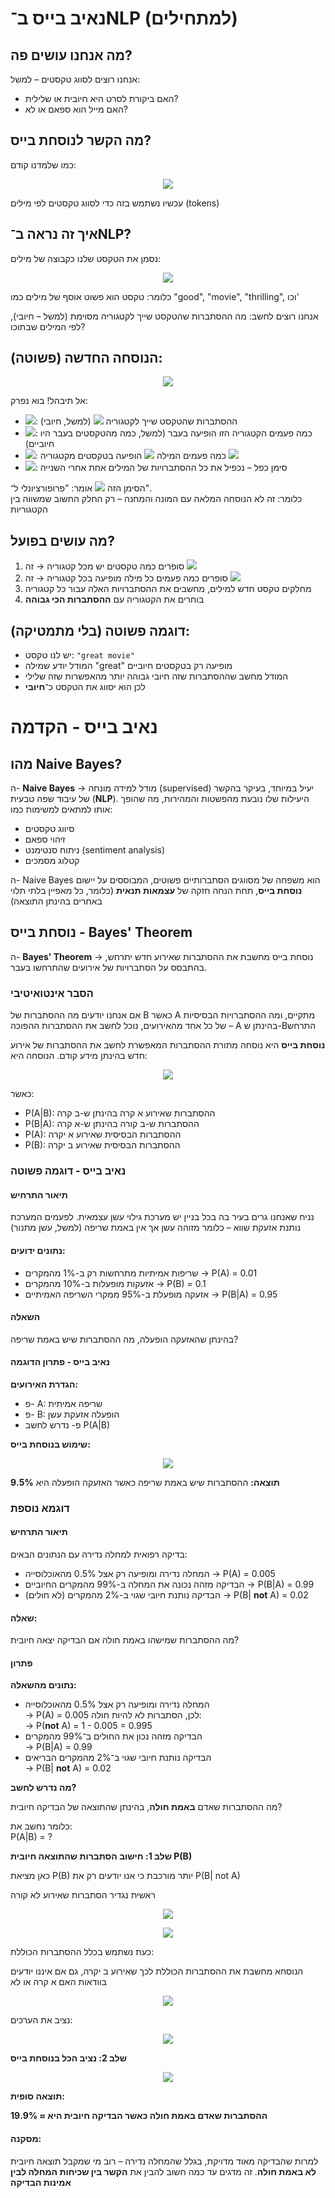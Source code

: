 # נאיב בייס ב־NLP (למתחילים)
  
## מה אנחנו עושים פה?
  
אנחנו רוצים לסווג טקסטים – למשל:
- האם ביקורת לסרט היא חיובית או שלילית?
- האם מייל הוא ספאם או לא?
  
## מה הקשר לנוסחת בייס?
  
כמו שלמדנו קודם:
  
<p align="center"><img src="https://latex.codecogs.com/gif.latex?P(A|B)%20=%20\frac{P(B|A)%20\cdot%20P(A)}{P(B)}"/></p>  
  
  
עכשיו נשתמש בזה כדי לסווג טקסטים לפי מילים (tokens)
  
## איך זה נראה ב־NLP?
  
נסמן את הטקסט שלנו כקבוצה של מילים:
  
<p align="center"><img src="https://latex.codecogs.com/gif.latex?\mathbf{x}%20=%20(x_1,%20x_2,%20...,%20x_n)"/></p>  
  
  
כלומר: טקסט הוא פשוט אוסף של מילים כמו "good", "movie", "thrilling", וכו'
  
אנחנו רוצים לחשב:
מה ההסתברות שהטקסט שייך לקטגוריה מסוימת (למשל – חיובי), לפי המילים שבתוכו?
  
## הנוסחה החדשה (פשוטה):
  
<p align="center"><img src="https://latex.codecogs.com/gif.latex?P(C_k%20|%20\mathbf{x})%20\propto%20P(C_k)%20\cdot%20\prod_{i=1}^{n}%20P(x_i%20|%20C_k)"/></p>  
  
  
אל תיבהל! בוא נפרק:
  
- <img src="https://latex.codecogs.com/gif.latex?P(C_k%20|%20\mathbf{x})"/>: ההסתברות שהטקסט שייך לקטגוריה <img src="https://latex.codecogs.com/gif.latex?C_k"/> (למשל, חיובי)
- <img src="https://latex.codecogs.com/gif.latex?P(C_k)"/>: כמה פעמים הקטגוריה הזו הופיעה בעבר (למשל, כמה מהטקסטים בעבר היו חיוביים)
- <img src="https://latex.codecogs.com/gif.latex?P(x_i%20|%20C_k)"/>: כמה פעמים המילה <img src="https://latex.codecogs.com/gif.latex?x_i"/> הופיעה בטקסטים מקטגוריה <img src="https://latex.codecogs.com/gif.latex?C_k"/>
- <img src="https://latex.codecogs.com/gif.latex?\prod"/>: סימן כפל – נכפיל את כל ההסתברויות של המילים אחת אחרי השנייה
  
הסימן הזה <img src="https://latex.codecogs.com/gif.latex?\propto"/> אומר: "פרופורציונלי ל־".  
כלומר: זה לא הנוסחה המלאה עם המונה והמחנה – רק החלק החשוב שמשווה בין הקטגוריות
  
## מה עושים בפועל?
  
1. סופרים כמה טקסטים יש מכל קטגוריה → זה <img src="https://latex.codecogs.com/gif.latex?P(C_k)"/>
2. סופרים כמה פעמים כל מילה מופיעה בכל קטגוריה → זה <img src="https://latex.codecogs.com/gif.latex?P(x_i%20|%20C_k)"/>
3. מחלקים טקסט חדש למילים, מחשבים את ההסתברויות האלה עבור כל קטגוריה
4. בוחרים את הקטגוריה עם **ההסתברות הכי גבוהה**
  
## דוגמה פשוטה (בלי מתמטיקה):
  
- יש לנו טקסט: `"great movie"`
- המודל יודע שמילה "great" מופיעה רק בטקסטים חיוביים
- המודל מחשב שההסתברות שזה חיובי גבוהה יותר מהאפשרות שזה שלילי
- לכן הוא יסווג את הטקסט כ־**חיובי**
  
  
  
# נאיב בייס - הקדמה
  
## מהו Naive Bayes?
  
ה- **Naive Bayes** → מודל למידה מונחה (supervised) יעיל במיוחד, בעיקר בהקשר של עיבוד שפה טבעית (**NLP**). היעילות שלו נובעת מהפשטות והמהירות, מה שהופך אותו למתאים למשימות כמו:
- סיווג טקסטים
- זיהוי ספאם
- ניתוח סנטימנט (sentiment analysis)
- קטלוג מסמכים
  
ה- Naive Bayes הוא משפחה של מסווגים הסתברותיים פשוטים, המבוססים על יישום **נוסחת בייס**, תחת הנחה חזקה של **עצמאות תנאית** (כלומר, כל מאפיין בלתי תלוי באחרים בהינתן התוצאה)
  
## נוסחת בייס - Bayes' Theorem
  
ה- **Bayes' Theorem** → נוסחת בייס מחשבת את ההסתברות שאירוע חדש יתרחש, בהתבסס על הסתברויות של אירועים שהתרחשו בעבר.
  
### הסבר אינטואיטיבי
  
אם אנחנו יודעים מה ההסתברות של B כאשר A מתקיים, ומה ההסתברויות הבסיסיות של כל אחד מהאירועים, נוכל לחשב את ההסתברות ההפוכה – A בהינתן ש-Bהתרחש
  
**נוסחת בייס** היא נוסחה מתורת ההסתברות המאפשרת לחשב את ההסתברות של אירוע חדש בהינתן מידע קודם. הנוסחה היא:
  
<p align="center"><img src="https://latex.codecogs.com/gif.latex?P(A|B)%20=%20\frac{P(B|A)%20\cdot%20P(A)}{P(B)}"/></p>  
  
  
כאשר:
  
- P(A|B): ההסתברות שאירוע א קרה בהינתן ש-ב קרה
- P(B|A): ההסתברות ש-ב קורה בהינתן ש-א קרה
- P(A): ההסתברות הבסיסית שאירוע א יקרה
- P(B): ההסתברות הבסיסית שאירוע ב יקרה
  
### נאיב בייס - דוגמה פשוטה
  
#### תיאור התרחיש
  
נניח שאנחנו גרים בעיר בה בכל בניין יש מערכת גילוי עשן עצמאית. לפעמים המערכת נותנת אזעקת שווא – כלומר מזוהה עשן אך אין באמת שריפה (למשל, עשן מתנור)
  
#### נתונים ידועים:
- שריפות אמיתיות מתרחשות רק ב-1% מהמקרים → P(A) = 0.01
- אזעקות מופעלות ב-10% מהמקרים → P(B) = 0.1
- אזעקה מופעלת ב-95% ממקרי השריפה האמיתיים → P(B|A) = 0.95
  
#### השאלה
  
בהינתן שהאזעקה הופעלה, מה ההסתברות שיש באמת שריפה?
  
#### נאיב בייס - פתרון הדוגמה
  
**הגדרת האירועים:**
- פ- A: שריפה אמיתית
- פ- B: הופעלה אזעקת עשן
- פ- נדרש לחשב P(A|B)
  
 **שימוש בנוסחת בייס:**
  
<p align="center"><img src="https://latex.codecogs.com/gif.latex?P(A|B)%20=%20\frac{P(B|A)%20\cdot%20P(A)}{P(B)}%20=%20\frac{0.95%20\cdot%200.01}{0.1}%20=%20\frac{0.0095}{0.1}%20=%200.095"/></p>  
  
  
**תוצאה:**
ההסתברות שיש באמת שריפה כאשר האזעקה הופעלה היא **9.5%**
  
### דוגמא נוספת
  
#### תיאור התרחיש
  
בדיקה רפואית למחלה נדירה עם הנתונים הבאים:
  
- המחלה נדירה ומופיעה רק אצל 0.5% מהאוכלוסייה → P(A) = 0.005
- הבדיקה מזהה נכונה את המחלה ב-99% מהמקרים החיוביים → P(B|A) = 0.99
- הבדיקה נותנת חיובי שגוי ב-2% מהמקרים (לא חולים) → P(B| **not** A) = 0.02
  
#### שאלה:
מה ההסתברות שמישהו באמת חולה אם הבדיקה יצאה חיובית?
  
#### פתרון
  
**נתונים מהשאלה:**
  
- המחלה נדירה ומופיעה רק אצל 0.5% מהאוכלוסייה  
  → P(A) = 0.005
  לכן, הסתברות לא להיות חולה:  
  → P(**not** A) = 1 - 0.005 = 0.995  
- הבדיקה מזהה נכון את החולים ב־99% מהמקרים  
  → P(B|A) = 0.99
- הבדיקה נותנת חיובי שגוי ב־2% מהמקרים הבריאים  
  → P(B| **not** A) = 0.02
  
**מה נדרש לחשב?**
  
מה ההסתברות שאדם **באמת חולה**, בהינתן שהתוצאה של הבדיקה חיובית?
  
כלומר נחשב את:  
P(A|B) = ?
  
**שלב 1: חישוב הסתברות שהתוצאה חיובית P(B)**
  
כאן מציאת P(B) יותר מורכבת כי אנו יודעים רק את P(B| not A)
  
ראשית נגדיר הסתברות שאירוע לא קורה
  
<p align="center"><img src="https://latex.codecogs.com/gif.latex?P(\neg%20A)%20=%20**not**APropability"/></p>  
  
  
<p align="center"><img src="https://latex.codecogs.com/gif.latex?P(\neg%20A)%20=%201%20-%20P(A)"/></p>  
  
  
  
כעת נשתמש בכלל ההסתברות הכוללת:
  
הנוסחא מחשבת את ההסתברות הכוללת לכך שאירוע ב יקרה, גם אם איננו יודעים בוודאות האם א קרה או לא
  
<p align="center"><img src="https://latex.codecogs.com/gif.latex?P(B)%20=%20P(B|A)%20\cdot%20P(A)%20+%20P(B|\neg%20A)%20\cdot%20P(\neg%20A)"/></p>  
  
  
נציב את הערכים:
  
<p align="center"><img src="https://latex.codecogs.com/gif.latex?P(B)%20=%200.99%20\cdot%200.005%20+%200.02%20\cdot%200.995%20=%200.00495%20+%200.0199%20=%200.02485"/></p>  
  
  
**שלב 2: נציב הכל בנוסחת בייס**
  
<p align="center"><img src="https://latex.codecogs.com/gif.latex?P(A|B)%20=%20\frac{P(B|A)%20\cdot%20P(A)}{P(B)}%20=%20\frac{0.99%20\cdot%200.005}{0.02485}%20=%20\frac{0.00495}{0.02485}%20≈%200.199"/></p>  
  
  
**תוצאה סופית:**
  
**ההסתברות שאדם באמת חולה כאשר הבדיקה חיובית היא ≈ 19.9%**
  
#### מסקנה:
  
למרות שהבדיקה מאוד מדויקת, בגלל שהמחלה נדירה – רוב מי שמקבל תוצאה חיובית **לא באמת חולה**. זה מדגים עד כמה חשוב להבין את **הקשר בין שכיחות המחלה לבין אמינות הבדיקה**
  
  
  